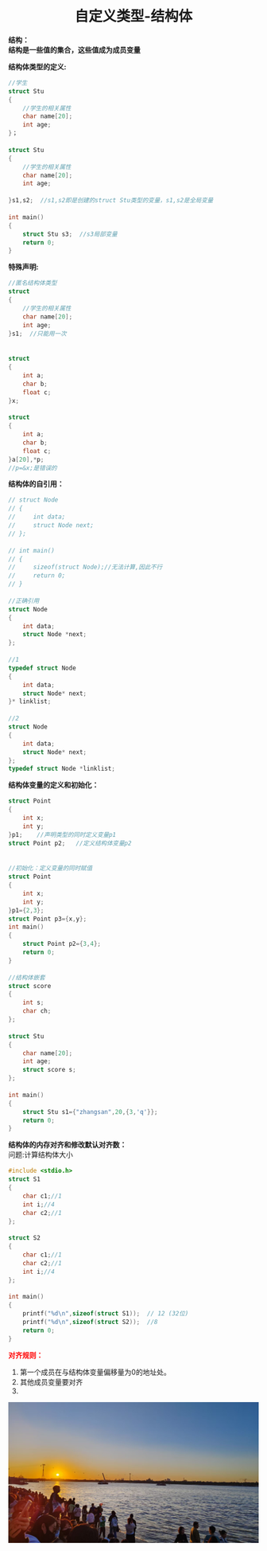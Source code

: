 # <center>自定义类型-结构体<center>  
**结构：**  
**结构是一些值的集合，这些值成为成员变量**  

**结构体类型的定义:**  
```c
//学生 
struct Stu
{
    //学生的相关属性
    char name[20];
    int age;
}；

struct Stu
{
    //学生的相关属性
    char name[20];
    int age;

}s1,s2;  //s1,s2即是创建的struct Stu类型的变量，s1,s2是全局变量

int main()
{
    struct Stu s3;  //s3局部变量
    return 0;
}
```  
**特殊声明:**  
```c 
//匿名结构体类型
struct 
{
    //学生的相关属性
    char name[20];
    int age;
}s1;  //只能用一次


struct 
{
    int a;
    char b;
    float c;
}x;

struct 
{
    int a;
    char b;
    float c;
}a[20],*p;
//p=&x;是错误的
```  

**结构体的自引用：**  
```c 
// struct Node
// {
//     int data;
//     struct Node next;
// };

// int main()
// {
//     sizeof(struct Node);//无法计算,因此不行
//     return 0;
// }

//正确引用
struct Node
{
    int data;
    struct Node *next;
};

//1
typedef struct Node
{
    int data;
    struct Node* next;
}* linklist;

//2
struct Node
{
    int data;
    struct Node* next;
};
typedef struct Node *linklist;
```  
**结构体变量的定义和初始化：**  
```c 
struct Point
{
    int x;
    int y;
}p1;    //声明类型的同时定义变量p1
struct Point p2;   //定义结构体变量p2


//初始化：定义变量的同时赋值
struct Point
{
    int x;
    int y;
}p1={2,3};
struct Point p3={x,y};
int main()
{
    struct Point p2={3,4};
    return 0;
}

//结构体嵌套
struct score
{
    int s;
    char ch;
};

struct Stu
{
    char name[20];
    int age;
    struct score s;
};

int main()
{
    struct Stu s1={"zhangsan",20,{3,'q'}};
    return 0;
}
```

**结构体的内存对齐和修改默认对齐数：**  
问题:计算结构体大小
```c
#include <stdio.h>
struct S1
{
    char c1;//1
    int i;//4
    char c2;//1
};

struct S2
{
    char c1;//1
    char c2;//1
    int i;//4
};

int main()
{
    printf("%d\n",sizeof(struct S1));  // 12 (32位)
    printf("%d\n",sizeof(struct S2));  //8
    return 0;
}
```  
**<font color=red>对齐规则：</font>**  

1. 第一个成员在与结构体变量偏移量为0的地址处。  
2. 其他成员变量要对齐
3. 

![alt text](26275f83819fdaeaa6c4ff359bc2ac6.jpg)
